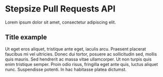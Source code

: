# Stepsize Pull Requests API

Lorem ipsum dolor sit amet, consectetur adipiscing elit.

## Title example

Ut eget eros aliquet, tristique ante eget, iaculis arcu. Praesent placerat faucibus mi vel ultricies. Donec dui tortor, posuere ac sollicitudin sed, mollis quis mauris. Sed hendrerit ac massa vitae ullamcorper. Ut non turpis quis enim tristique semper. Proin odio risus, fringilla eget ante quis, luctus aliquet nunc. Suspendisse potenti. In hac habitasse platea dictumst.
